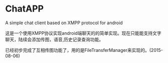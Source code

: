 # ChatAPP
A simple chat client  based on XMPP protocol for android

这是一个使用XMPP协议实现android端聊天的的简单实现。现在只能能支持文字聊天，陆续会添加传图，语音,历史记录查询功能。

已经初步完成了互相传图功能了，用的是FileTransferManager来实现的。(2015-08-06)

